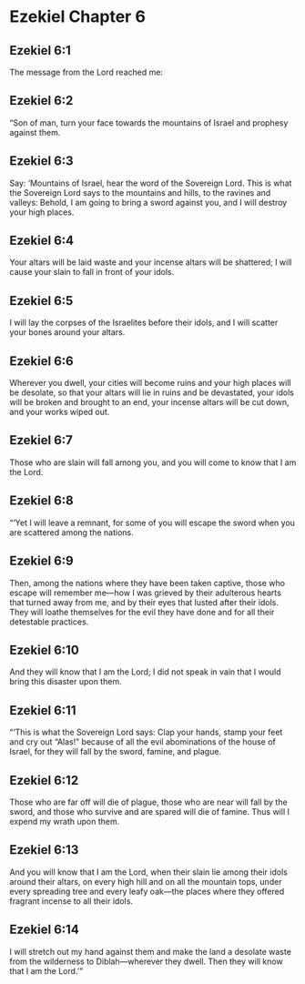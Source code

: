 # Ezekiel Chapter 6

## Ezekiel 6:1
The message from the Lord reached me:

## Ezekiel 6:2
“Son of man, turn your face towards the mountains of Israel and prophesy against them.

## Ezekiel 6:3
Say: ‘Mountains of Israel, hear the word of the Sovereign Lord. This is what the Sovereign Lord says to the mountains and hills, to the ravines and valleys: Behold, I am going to bring a sword against you, and I will destroy your high places.

## Ezekiel 6:4
Your altars will be laid waste and your incense altars will be shattered; I will cause your slain to fall in front of your idols.

## Ezekiel 6:5
I will lay the corpses of the Israelites before their idols, and I will scatter your bones around your altars.

## Ezekiel 6:6
Wherever you dwell, your cities will become ruins and your high places will be desolate, so that your altars will lie in ruins and be devastated, your idols will be broken and brought to an end, your incense altars will be cut down, and your works wiped out.

## Ezekiel 6:7
Those who are slain will fall among you, and you will come to know that I am the Lord.

## Ezekiel 6:8
“‘Yet I will leave a remnant, for some of you will escape the sword when you are scattered among the nations.

## Ezekiel 6:9
Then, among the nations where they have been taken captive, those who escape will remember me—how I was grieved by their adulterous hearts that turned away from me, and by their eyes that lusted after their idols. They will loathe themselves for the evil they have done and for all their detestable practices.

## Ezekiel 6:10
And they will know that I am the Lord; I did not speak in vain that I would bring this disaster upon them.

## Ezekiel 6:11
“‘This is what the Sovereign Lord says: Clap your hands, stamp your feet and cry out “Alas!” because of all the evil abominations of the house of Israel, for they will fall by the sword, famine, and plague.

## Ezekiel 6:12
Those who are far off will die of plague, those who are near will fall by the sword, and those who survive and are spared will die of famine. Thus will I expend my wrath upon them.

## Ezekiel 6:13
And you will know that I am the Lord, when their slain lie among their idols around their altars, on every high hill and on all the mountain tops, under every spreading tree and every leafy oak—the places where they offered fragrant incense to all their idols.

## Ezekiel 6:14
I will stretch out my hand against them and make the land a desolate waste from the wilderness to Diblah—wherever they dwell. Then they will know that I am the Lord.’”

